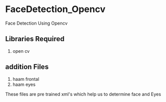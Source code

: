 # FaceDetection_Opencv
Face Detection Using Opencv 

## Libraries Required
1. open cv

## addition Files 
1. haam frontal
2. haam eyes

These files are pre trained xml's which help us to determine face and Eyes
